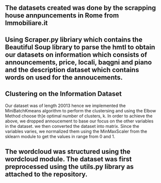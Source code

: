 ## The datasets created was done by the scrapping house annpuncements in Rome from Immobiliare.it 

## Using Scraper.py libriary which contains the Beautiful Soup library to parse the hmtl to obtain our datasets on information which consists of announcements, price, locali, baqgni and piano and the description dataset which contains words on used for the  annoucements. 

## Clustering on the Information Dataset 
Our dataset was of length 20013 hence we implemented the MiniBatchKmeans algorithm to perform the clustersing and using the Elbow Method choose th]e optimal number of clusters, k. 
In order to achieve the above, we dropped annoucement to base our focus on the other variables in the dataset.
we then converted the dataset into matrix. Since the variables varies, we normalized them using the MinMaxScaler from the sklearn module to get the values in range from 0 and 1. 


## The wordcloud was structured using the wordcloud module. The dataset was first preprocessed using the utils.py library as attached to the repository.


